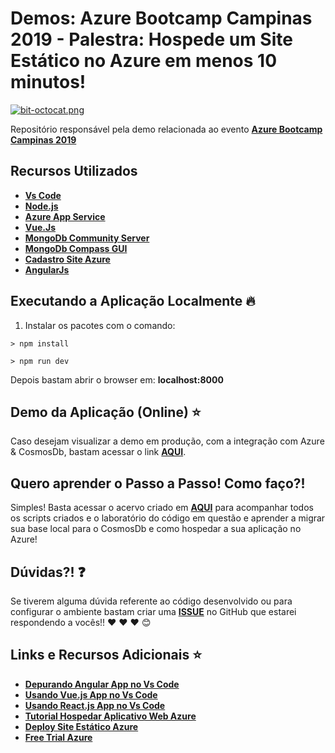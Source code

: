 # Demos: Azure Bootcamp Campinas 2019 - Palestra: Hospede um Site Estático no Azure em menos 10 minutos!

[![bit-octocat.png](https://i.postimg.cc/LX6SNKBH/bit-octocat.png)](https://postimg.cc/kVZLgHpZ)

Repositório responsável pela demo relacionada ao evento **[Azure Bootcamp Campinas 2019](https://www.sympla.com.br/global-azure-bootcamp-2019--venturus__458284)**

## Recursos Utilizados

- **[Vs Code](https://aka.ms/AA4uk0n)**
- **[Node.js](https://nodejs.org/en/)**
- **[Azure App Service](https://aka.ms/AA4ucc8)**
- **[Vue.Js](https://vuejs.org/)**
- **[MongoDb Community Server](https://www.mongodb.com/download-center/community)**
- **[MongoDb Compass GUI](https://www.mongodb.com/download-center/compass)**
- **[Cadastro Site Azure](https://aka.ms/AA4uk0o)**
- **[AngularJs](https://angularjs.org/)**


## Executando a Aplicação Localmente 🔥

1) Instalar os pacotes com o comando:

```
> npm install
```

```
> npm run dev
```

Depois bastam abrir o browser em: **localhost:8000**

## Demo da Aplicação (Online) ⭐️

Caso desejam visualizar a demo em produção, com a integração com Azure & CosmosDb, bastam acessar o link **[AQUI](https://teste-todo-workshop.azurewebsites.net/)**.

## Quero aprender o Passo a Passo! Como faço?!

Simples! Basta acessar o acervo criado em **[AQUI](/passo-a-passo/02-hospedagem-webapp-azure.md)** para acompanhar todos os scripts criados e o laboratório do código em questão e aprender a migrar sua base local para o CosmosDb e como hospedar a sua aplicação no Azure!

## Dúvidas?! ❓

Se tiverem alguma dúvida referente ao código desenvolvido ou para configurar o ambiente bastam criar uma **[ISSUE](https://github.com/glaucia86/demos-azure-bootcamp-campinas/issues)** no GitHub que estarei respondendo a vocês!! :heart: :heart: :heart: :blush:

## Links e Recursos Adicionais ⭐️

- **[Depurando Angular App no Vs Code](http://bit.ly/depurar-app-angular-vscode)**
- **[Usando Vue.js App no Vs Code](http://bit.ly/vscode-vue-depurar)**
- **[Usando React.js App no Vs Code](http://bit.ly/depurar-app-react-vscode)**
- **[Tutorial Hospedar Aplicativo Web Azure](http://bit.ly/tutorial-criar-site-estatico-azure)**
- **[Deploy Site Estático Azure](http://bit.ly/deploy-site-estatico-azure)**
- **[Free Trial Azure](http://bit.ly/2HRaKyg)**

